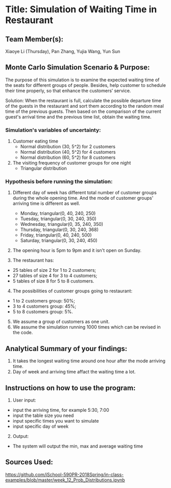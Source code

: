 # Title: Simulation of Waiting Time in Restaurant

## Team Member(s):
Xiaoye Li (Thursday), Pan Zhang, Yujia Wang, Yun Sun


## Monte Carlo Simulation Scenario & Purpose:

The purpose of this simulation is to examine the expected waiting time of the seats for different groups of people.
Besides, help customer to schedule their time properly, so that enhance the customers’ service.

Solution:
When the restaurant is full, calculate the possible departure time of the guests in the restaurant
and sort them according to the random meal time of the previous guests.
Then based on the comparison of the current guest's arrival time and the previous time list,
obtain the waiting time.

### Simulation's variables of uncertainty:

1. Customer eating time
    - Normal distribution (30, 5^2) for 2 customers
    - Normal distribution (40, 5^2) for 4 customers
    - Normal distribution (60, 5^2) for 8 customers
2. The visiting frequency of customer groups for one night
    - Triangular distribution


### Hypothesis before running the simulation:

1. Different day of week has different total number of customer groups during the whole opening time.
   And the mode of customer groups' arriving time is different as well.
   - Monday, triangular(0, 40, 240, 250)
   - Tuesday, triangular(0, 30, 240, 350)
   - Wednesday, triangular(0, 35, 240, 350)
   - Thursday, triangular(0, 30, 240, 368)
   - Friday, triangular(0, 40, 240, 500)
   - Saturday, triangular(0, 30, 240, 450)

2. The opening hour is 5pm to 9pm and it isn't open on Sunday.
3. The restaurant has:
  - 25 tables of size 2 for 1 to 2 customers; 
  - 27 tables of size 4 for 3 to 4 customers; 
  - 5 tables of size 8 for 5 to 8 customers.
4. The possibilities of customer groups going to restaurant: 
  - 1 to 2 customers group: 50%; 
  - 3 to 4 customers group: 45%; 
  - 5 to 8 customers group: 5%.
5. We assume a group of customers as one unit.
6. We assume the simulation running 1000 times which can be revised in the code.


## Analytical Summary of your findings:
1. It takes the longest waiting time around one hour after the mode arriving time.
2. Day of week and arriving time affact the waiting time a lot.


## Instructions on how to use the program:

1. User input:
 - input the arriving time, for example 5:30, 7:00
 - input the table size you need
 - input specific times you want to simulate
 - input specific day of week


2. Output:
 - The system will output the min, max and average waiting time

## Sources Used:
https://github.com/iSchool-590PR-2018Spring/in-class-examples/blob/master/week_12_Prob_Distributions.ipynb

